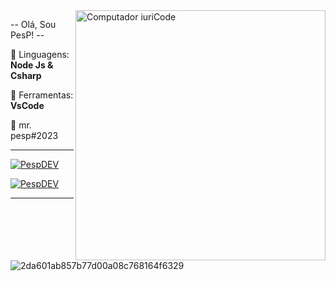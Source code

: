 <img src="https://raw.githubusercontent.com/MicaelliMedeiros/micaellimedeiros/master/image/computer-illustration.png" min-width="400px" max-width="400px" width="400px" align="right" alt="Computador iuriCode">

<p align="left"> 
  -- Olá, Sou PesP! --
</p>

<p align="left">
  🦄 Linguagens: <strong>Node Js & Csharp</strong>
</p>

<p align="left">
  💼 Ferramentas: <strong>VsCode</strong>
</p>

<p align="left">
  💌 mr. pesp#2023
</p>

----

[![PespDEV](https://github-readme-stats.vercel.app/api?username=PespDEV&theme=dracula)](https://github.com/PespDEV)

[![PespDEV](https://github-readme-stats.vercel.app/api/top-langs/?username=PespDEV&hide=html&layout=compact&theme=dracula)](https://github.com/PespDEV)

----

![2da601ab857b77d00a08c768164f6329](https://i.pinimg.com/564x/2d/a6/01/2da601ab857b77d00a08c768164f6329.jpg)
